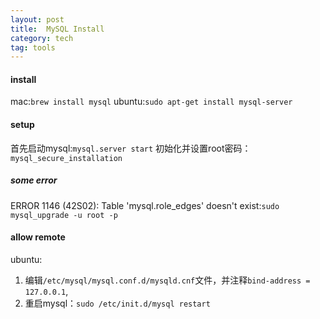 ```yaml
---
layout: post
title:  MySQL Install
category: tech
tag: tools
--- 
```


#### install
mac:`brew install mysql`
ubuntu:`sudo apt-get install mysql-server `

#### setup
首先启动mysql:`mysql.server start`
初始化并设置root密码：`mysql_secure_installation`

##### some error
ERROR 1146 (42S02): Table 'mysql.role_edges' doesn't exist:`sudo mysql_upgrade -u root -p`


#### allow remote
ubuntu:
1. 编辑`/etc/mysql/mysql.conf.d/mysqld.cnf`文件，并注释`bind-address = 127.0.0.1`,
1. 重启mysql：`sudo /etc/init.d/mysql restart`